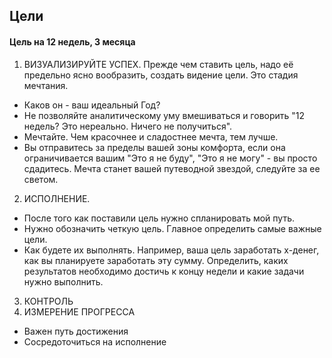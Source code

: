 ## Цели
#### Цель на 12 недель, 3 месяца
1. ВИЗУАЛИЗИРУЙТЕ УСПЕХ. Прежде чем ставить цель, надо её предельно ясно вообразить, создать видение цели. Это стадия мечтания.
* Каков он - ваш идеальный Год?
* Не позволяйте аналитическому уму вмешиваться и говорить "12 недель? Это нереально. Ничего не получиться".
* Мечтайте. Чем красочнее и сладостнее мечта, тем лучше.
* Вы отправитесь за пределы вашей зоны комфорта, если она ограничивается вашим "Это я не буду", "Это я не могу" - вы просто сдадитесь. Мечта станет вашей путеводной звездой, следуйте за ее светом.
2. ИСПОЛНЕНИЕ. 
* После того как поставили цель нужно спланировать мой путь.
* Нужно обозначить четкую цель. Главное определить самые важные цели.
* Как будете их выполнять. Например, ваша цель заработать х-денег, как вы планируете заработать эту сумму. Определить, каких результатов необходимо достичь к концу недели и какие задачи нужно выполнить.
3. КОНТРОЛЬ
4. ИЗМЕРЕНИЕ ПРОГРЕССА
* Важен путь достижения
* Сосредоточиться на исполнение

